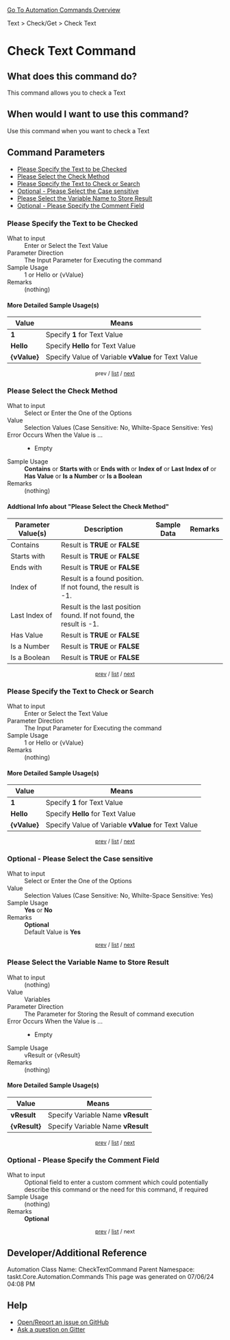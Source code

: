 <!--TITLE: Check Text Command -->
<!-- SUBTITLE: a command in the Text group. -->
[Go To Automation Commands Overview](/automation-commands.md)


Text &gt; Check/Get &gt; Check Text


# Check Text Command


## What does this command do?
This command allows you to check a Text


## When would I want to use this command?
Use this command when you want to check a Text


<a id="param_list"></a>
## Command Parameters
- [Please Specify the Text to be Checked](#param_0)
- [Please Select the Check Method](#param_1)
- [Please Specify the Text to Check or Search](#param_2)
- [Optional - Please Select the Case sensitive](#param_3)
- [Please Select the Variable Name to Store Result](#param_4)
- [Optional - Please Specify the Comment Field](#param_5)


<a id="param_0"></a>
### Please Specify the Text to be Checked


<dl>
<dt>What to input</dt><dd>Enter or Select the Text Value</dd>
<dt>Parameter Direction</dt><dd>The Input Parameter for Executing the command</dd>
<dt>Sample Usage</dt><dd>1 or Hello or {vValue}</dd>
<dt>Remarks</dt><dd>(nothing)</dd>
</dl>




#### More Detailed Sample Usage(s)
| Value | Means |
|---|---|
| <strong>1</strong> | Specify **1** for Text Value |
| <strong>Hello</strong> | Specify **Hello** for Text Value |
| <strong>{vValue}</strong> | Specify Value of Variable **vValue** for Text Value |


<div style="font-size: 90%; text-align: center">


prev / [list](#param_list) / [next](#param_1)


</div>


<a id="param_1"></a>
### Please Select the Check Method


<dl>
<dt>What to input</dt><dd>Select or Enter the One of the Options</dd>
<dt>Value</dt><dd>Selection Values (Case Sensitive: No, Whilte-Space Sensitive: Yes)</dd>
<dt>Error Occurs When the Value is ...</dt><dd><ul>
<li>Empty</li>
</ul></dd>
<dt>Sample Usage</dt><dd><strong>Contains</strong> or  <strong>Starts with</strong> or  <strong>Ends with</strong> or  <strong>Index of</strong> or  <strong>Last Index of</strong> or  <strong>Has Value</strong> or  <strong>Is a Number</strong> or  <strong>Is a Boolean</strong></dd>
<dt>Remarks</dt><dd>(nothing)</dd>
</dl>


#### Addtional Info about &quot;Please Select the Check Method&quot;
| Parameter Value(s) | Description   | Sample Data 	| Remarks  	|
| ---             | ---           | ---          | ---       |
|Contains|Result is **TRUE** or **FALSE**|||
|Starts with|Result is **TRUE** or **FALSE**|||
|Ends with|Result is **TRUE** or **FALSE**|||
|Index of|Result is a found position. If not found, the result is -1.|||
|Last Index of|Result is the last position found. If not found, the result is -1.|||
|Has Value|Result is **TRUE** or **FALSE**|||
|Is a Number|Result is **TRUE** or **FALSE**|||
|Is a Boolean|Result is **TRUE** or **FALSE**|||


<div style="font-size: 90%; text-align: center">


[prev](#param_1) / [list](#param_list) / [next](#param_2)


</div>


<a id="param_2"></a>
### Please Specify the Text to Check or Search


<dl>
<dt>What to input</dt><dd>Enter or Select the Text Value</dd>
<dt>Parameter Direction</dt><dd>The Input Parameter for Executing the command</dd>
<dt>Sample Usage</dt><dd>1 or Hello or {vValue}</dd>
<dt>Remarks</dt><dd>(nothing)</dd>
</dl>




#### More Detailed Sample Usage(s)
| Value | Means |
|---|---|
| <strong>1</strong> | Specify **1** for Text Value |
| <strong>Hello</strong> | Specify **Hello** for Text Value |
| <strong>{vValue}</strong> | Specify Value of Variable **vValue** for Text Value |


<div style="font-size: 90%; text-align: center">


[prev](#param_2) / [list](#param_list) / [next](#param_3)


</div>


<a id="param_3"></a>
### Optional - Please Select the Case sensitive


<dl>
<dt>What to input</dt><dd>Select or Enter the One of the Options</dd>
<dt>Value</dt><dd>Selection Values (Case Sensitive: No, Whilte-Space Sensitive: Yes)</dd>
<dt>Sample Usage</dt><dd><strong>Yes</strong> or  <strong>No</strong></dd>
<dt>Remarks</dt><dd><strong>Optional</strong><br>Default Value is <strong>Yes</strong></dd>
</dl>




<div style="font-size: 90%; text-align: center">


[prev](#param_3) / [list](#param_list) / [next](#param_4)


</div>


<a id="param_4"></a>
### Please Select the Variable Name to Store Result


<dl>
<dt>What to input</dt><dd>(nothing)</dd>
<dt>Value</dt><dd>Variables</dd>
<dt>Parameter Direction</dt><dd>The Parameter for Storing the Result of command execution</dd>
<dt>Error Occurs When the Value is ...</dt><dd><ul>
<li>Empty</li>
</ul></dd>
<dt>Sample Usage</dt><dd>vResult or {vResult}</dd>
<dt>Remarks</dt><dd>(nothing)</dd>
</dl>




#### More Detailed Sample Usage(s)
| Value | Means |
|---|---|
| <strong>vResult</strong> | Specify Variable Name **vResult** |
| <strong>{vResult}</strong> | Specify Variable Name **vResult** |


<div style="font-size: 90%; text-align: center">


[prev](#param_4) / [list](#param_list) / [next](#param_5)


</div>


<a id="param_5"></a>
### Optional - Please Specify the Comment Field


<dl>
<dt>What to input</dt><dd>Optional field to enter a custom comment which could potentially describe this command or the need for this command, if required</dd>
<dt>Sample Usage</dt><dd>(nothing)</dd>
<dt>Remarks</dt><dd><strong>Optional</strong><br></dd>
</dl>




<div style="font-size: 90%; text-align: center">


[prev](#param_5) / [list](#param_list) / next


</div>


## Developer/Additional Reference
Automation Class Name: CheckTextCommand
Parent Namespace: taskt.Core.Automation.Commands
This page was generated on 07/06/24 04:08 PM


## Help
- [Open/Report an issue on GitHub](https://github.com/rcktrncn/taskt/issues/new)
- [Ask a question on Gitter](https://gitter.im/taskt-rpa/Lobby)
